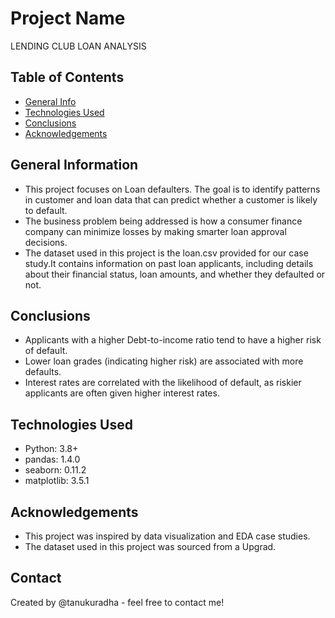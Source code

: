 
# Project Name
LENDING CLUB LOAN ANALYSIS


## Table of Contents
* [General Info](#general-information)
* [Technologies Used](#technologies-used)
* [Conclusions](#conclusions)
* [Acknowledgements](#acknowledgements)

## General Information
- This project focuses on Loan defaulters. The goal is to identify patterns in customer and loan data that can predict whether a customer is likely to default.
- The business problem being addressed is how a consumer finance company can minimize losses by making smarter loan approval decisions. 
- The dataset used in this project is the loan.csv provided for our case study.It contains information on past loan applicants, including details about their financial status, loan amounts, and whether they defaulted or not.

## Conclusions
- Applicants with a higher Debt-to-income ratio tend to have a higher risk of default.
- Lower loan grades (indicating higher risk) are associated with more defaults.
- Interest rates are correlated with the likelihood of default, as riskier applicants are often given higher interest rates.


## Technologies Used
- Python: 3.8+
- pandas: 1.4.0
- seaborn: 0.11.2
- matplotlib: 3.5.1

## Acknowledgements
- This project was inspired by data visualization and EDA case studies.
- The dataset used in this project was sourced from a Upgrad.

## Contact
Created by @tanukuradha - feel free to contact me!
